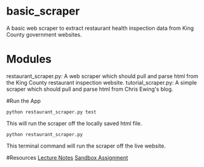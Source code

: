 # basic_scraper
A basic web scraper to extract restaurant health inspection data from King County government websites.

# Modules
restaurant_scraper.py: A web scraper which should pull and parse html from the King County restaurant inspection website.
tutorial_scraper.py: A simple scraper which should pull and parse html from Chris Ewing's blog.

#Run the App
```
python restaurant_scraper.py test
```
This will run the scraper off the locally saved html file.

```
python restaurant_scraper.py
```
This terminal command will run the scraper off the live website.

#Resources
[Lecture Notes](https://codefellows.github.io/sea-python-401d5/lectures/scraping.html)
[Sandbox Assignment](https://codefellows.github.io/sea-python-401d5/assignments/tutorials/scraper.html)
